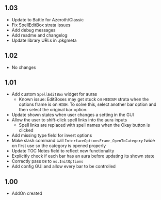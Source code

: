 ## 1.03
- Update to Battle for Azeroth/Classic
- Fix SpellEditBox strata issues
- Add debug messages
- Add readme and changelog
- Update library URLs in .pkgmeta

## 1.02
- No changes

## 1.01
- Add custom `SpellEditBox` widget for auras
	- Known issue: EditBoxes may get stuck on `MEDIUM` strata when the options frame is on `HIGH`. To solve this, select another bar option and then select the original bar option.
- Update shown states when user changes a setting in the GUI
- Allow the user to shift-click spell links into the aura inputs
	- Spell links are replaced with spell names when the Okay button is clicked
- Add missing type field for invert options
- Make slash command call `InterfaceOptionsFrame_OpenToCategory` twice on first use so the category is opened properly
- Update TOC Notes field to reflect new functionality
- Explicitly check if each bar has an aura before updating its shown state
- Correctly pass `DB` to `ns.InitOptions`
- Add config GUI and allow every bar to be controlled

## 1.00
- AddOn created